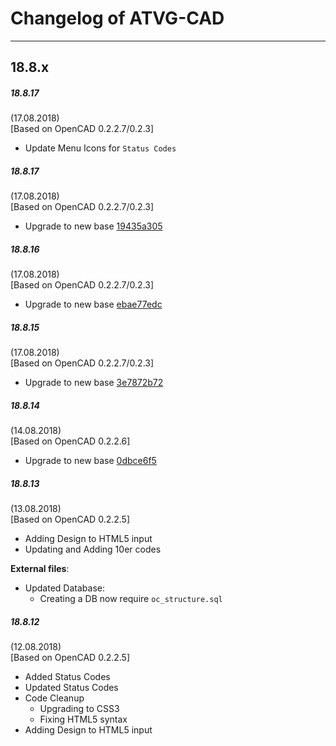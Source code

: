# Changelog of ATVG-CAD
----
## 18.8.x

##### 18.8.17
(17.08.2018)  
[Based on OpenCAD 0.2.2.7/0.2.3]

* Update Menu Icons for `Status Codes`

##### 18.8.17
(17.08.2018)  
[Based on OpenCAD 0.2.2.7/0.2.3]

* Upgrade to new base [19435a305](https://gitlab.atvg-studios.at/third-party/OpenCAD/commits/19435a305400ab7bcda811c3933ab507fbec8385)

##### 18.8.16
(17.08.2018)  
[Based on OpenCAD 0.2.2.7/0.2.3]

* Upgrade to new base [ebae77edc](https://gitlab.atvg-studios.at/third-party/OpenCAD/commits/ebae77edc5895926e58f318500cc7034c320c69b)

##### 18.8.15
(17.08.2018)  
[Based on OpenCAD 0.2.2.7/0.2.3]

* Upgrade to new base [3e7872b72](https://gitlab.atvg-studios.at/third-party/OpenCAD/commits/3e7872b72e44f456ad9ad2db657e2d702a301f5d)

##### 18.8.14
(14.08.2018)  
[Based on OpenCAD 0.2.2.6]

* Upgrade to new base [0dbce6f5](https://gitlab.atvg-studios.at/third-party/OpenCAD/commits/0dbce6f5ffccdfca2d508ffe8a280b2ebd439cae)

##### 18.8.13
(13.08.2018)  
[Based on OpenCAD 0.2.2.5]  

* Adding Design to HTML5 input
* Updating and Adding 10er codes

**External files**:
* Updated Database:
    * Creating a DB now require `oc_structure.sql`

##### 18.8.12
(12.08.2018)  
[Based on OpenCAD 0.2.2.5]  

* Added Status Codes
* Updated Status Codes
* Code Cleanup
    * Upgrading to CSS3
    * Fixing HTML5 syntax
* Adding Design to HTML5 input
